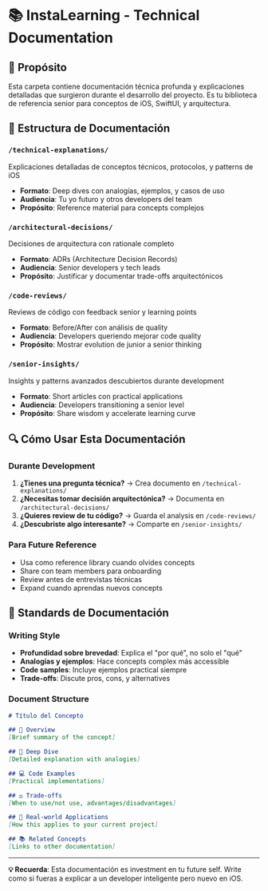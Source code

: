 # 📚 InstaLearning - Technical Documentation

## 🎯 Propósito
Esta carpeta contiene documentación técnica profunda y explicaciones detalladas que surgieron durante el desarrollo del proyecto. Es tu biblioteca de referencia senior para conceptos de iOS, SwiftUI, y arquitectura.

## 📁 Estructura de Documentación

### `/technical-explanations/`
Explicaciones detalladas de conceptos técnicos, protocolos, y patterns de iOS
- **Formato**: Deep dives con analogías, ejemplos, y casos de uso
- **Audiencia**: Tu yo futuro y otros developers del team
- **Propósito**: Reference material para concepts complejos

### `/architectural-decisions/` 
Decisiones de arquitectura con rationale completo
- **Formato**: ADRs (Architecture Decision Records) 
- **Audiencia**: Senior developers y tech leads
- **Propósito**: Justificar y documentar trade-offs arquitectónicos

### `/code-reviews/`
Reviews de código con feedback senior y learning points
- **Formato**: Before/After con análisis de quality
- **Audiencia**: Developers queriendo mejorar code quality
- **Propósito**: Mostrar evolution de junior a senior thinking

### `/senior-insights/`
Insights y patterns avanzados descubiertos durante development
- **Formato**: Short articles con practical applications
- **Audiencia**: Developers transitioning a senior level
- **Propósito**: Share wisdom y accelerate learning curve

## 🔍 Cómo Usar Esta Documentación

### Durante Development
1. **¿Tienes una pregunta técnica?** → Crea documento en `/technical-explanations/`
2. **¿Necesitas tomar decisión arquitectónica?** → Documenta en `/architectural-decisions/`
3. **¿Quieres review de tu código?** → Guarda el analysis en `/code-reviews/`
4. **¿Descubriste algo interesante?** → Comparte en `/senior-insights/`

### Para Future Reference
- Usa como reference library cuando olvides concepts
- Share con team members para onboarding
- Review antes de entrevistas técnicas
- Expand cuando aprendas nuevos concepts

## 📝 Standards de Documentación

### Writing Style
- **Profundidad sobre brevedad**: Explica el "por qué", no solo el "qué"
- **Analogías y ejemplos**: Hace concepts complex más accessible
- **Code samples**: Incluye ejemplos practical siempre
- **Trade-offs**: Discute pros, cons, y alternatives

### Document Structure
```markdown
# Título del Concepto

## 🎯 Overview
[Brief summary of the concept]

## 🧠 Deep Dive
[Detailed explanation with analogies]

## 💻 Code Examples
[Practical implementations]

## ⚖️ Trade-offs
[When to use/not use, advantages/disadvantages]

## 🚀 Real-world Applications
[How this applies to your current project]

## 📚 Related Concepts
[Links to other documentation]
```

---

**💡 Recuerda**: Esta documentación es investment en tu future self. Write como si fueras a explicar a un developer inteligente pero nuevo en iOS.